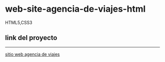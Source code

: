 # web-site-agencia-de-viajes-html
HTML5,CSS3


 ## link del proyecto
 ------
 
 <a href="https://xbernardoalvez66.github.io/web-site-agencia-de-viajes-html/web-site-agencia-de-viajes-html/index.html">sitio web agencia de viajes</a>
